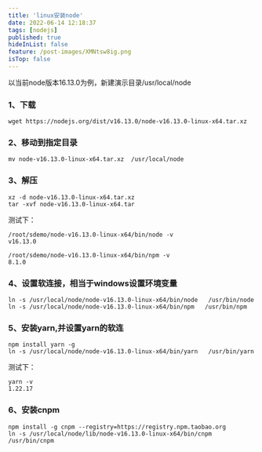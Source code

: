 ```yaml
---
title: 'linux安装node'
date: 2022-06-14 12:18:37
tags: [nodejs]
published: true
hideInList: false
feature: /post-images/XMNtsw8ig.png
isTop: false
---
```

以当前node版本16.13.0为例，新建演示目录/usr/local/node

### 1、下载

```
wget https://nodejs.org/dist/v16.13.0/node-v16.13.0-linux-x64.tar.xz
```

### 2、移动到指定目录

```
mv node-v16.13.0-linux-x64.tar.xz  /usr/local/node
```

### 3、解压

```
xz -d node-v16.13.0-linux-x64.tar.xz
tar -xvf node-v16.13.0-linux-x64.tar
```

测试下：

```
/root/sdemo/node-v16.13.0-linux-x64/bin/node -v
v16.13.0

/root/sdemo/node-v16.13.0-linux-x64/bin/npm -v
8.1.0
```

### 4、设置软连接，相当于windows设置环境变量

```
ln -s /usr/local/node/node-v16.13.0-linux-x64/bin/node   /usr/bin/node
ln -s /usr/local/node/node-v16.13.0-linux-x64/bin/npm   /usr/bin/npm
```

### 5、安装yarn,并设置yarn的软连

```
npm install yarn -g
ln -s /usr/local/node/node-v16.13.0-linux-x64/bin/yarn   /usr/bin/yarn
```

测试下：

```
yarn -v
1.22.17
```

### 6、安装cnpm

```
npm install -g cnpm --registry=https://registry.npm.taobao.org
ln -s /usr/local/node/lib/node-v16.13.0-linux-x64/bin/cnpm  /usr/bin/cnpm
```



